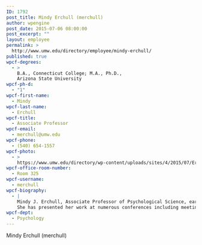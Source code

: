 ```yaml
---
ID: 1792
post_title: Mindy Erchull (merchull)
author: wpengine
post_date: 2015-07-06 08:00:00
post_excerpt: ""
layout: employee
permalink: >
  http://www.umw.edu/directory/employee/mindy-erchull/
published: true
wpcf-degrees:
  - >
    B.A., Connecticut College; M.A., Ph.D.,
    Arizona State University
wpcf-ph-d:
  - "1"
wpcf-first-name:
  - Mindy
wpcf-last-name:
  - Erchull
wpcf-title:
  - Associate Professor
wpcf-email:
  - merchull@umw.edu
wpcf-phone:
  - (540) 654-1557
wpcf-photo:
  - >
    https://www.umw.edu/directory/wp-content/uploads/sites/4/2015/07/Erchull-Mindy09.jpg
wpcf-office-room-number:
  - Room 325
wpcf-username:
  - merchull
wpcf-biography:
  - |
    Mindy J. Erchull, Associate Professor of Psychological Science, earned a Ph.D. (2005) and an M.A. (2002) in social psychology from Arizona State University, after receiving a B.A. (1998) in psychology from Connecticut College. Her research interests include objectification and sexualization of women, feminism and feminist identity, psychological aspects of reproductive health, and attitudes about menstruation. She also has broad training in social psychology, health psychology, psychology of women, women’s health, social influence, and statistics and research methods. In addition to research and academic training in these areas, Dr. Erchull serves as a consulting editor for Psychology of Women Quarterly, Women’s Reproductive Health, and Gender Issues. She also regularly reviews manuscripts for other journals including Sex Roles, Health Care for Women International, and Basic and Applied Social Psychology.
    She has presented her work at numerous conferences including meetings of the American Psychological Association, the Association for Psychological Science, and the Association for Women in Psychology. She has also published articles on her research in such academic journals as Psychology of Women Quarterly, Sex Roles, Personality and Social Psychology Bulletin, and Health Psychology, most recently “Exploring perceptions of slut-shaming on Facebook: Evidence for a reverse sexual double standard” in Gender Issues.In 2010, Dr. Erchull received the Mary Roth Walsh Teaching the Psychology of Women Award. The award, sponsored by the Society for the Psychology of Women, recognizes a young faculty member who employs innovative methods to address issues of diversity in teaching the psychology of women. In 2013, she was named a Fellow of the American Psychological Association and the Society for the Psychology of Women (Division 35 of the American Psychological Association) in recognition of her contributions to the field of psychology. She was subsequently named a fellow of the Society for General Psychology (Division 1 of the American Psychological Association) in 2015. In 2014, she received the Florence L. Denmark Faculty Advisor Award from Psi Chi, the International Honor Society in Psychology, for being the one faculty advisor for the 2013-14 academic year who best achieves Psi Chi’s purpose through her ongoing service to the UMW chapter and having made contributions to the field of psychology at both local and national levels. In addition, she received the 2014 Waple Faculty Professional Achievement Award from the University of Mary Washington and was recognized as an emerging leader for women in psychology by the American Psychological Association’s Committee for Women in Psychology. In 2014, she was also honored with an American Psychological Association Committee for Women in Psychology Leadership Award in recognition of being an emerging leader among women in psychology.Dr. Erchull currently serve as program co-chair for the 2016 APA convention for the Society for the Psychology of Women, as a member-at large on the executive committee of the Society for General Psychology, and a Board of Directors member for the Society for Menstrual Cycle Research. She is also a faculty consultant for Psi Chi, the International Honor Society in Psychology. Her professional memberships include the American Psychological Association (including divisions 1, 2, 8, 35, 38, and 51), the Association for Psychological Science, the Association for Women in Psychology, the Council on Undergraduate Research, the National Women’s Studies Association, the Society for Menstrual Cycle Research, the Society for Personality and Social Psychology, and the Virginia Association for Psychological Science.
wpcf-dept:
  - Psychology
---
```

Mindy Erchull (merchull)
